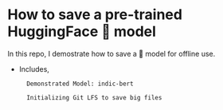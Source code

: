 # How to save a pre-trained HuggingFace 🤗 model

In this repo, I demostrate how to save a 🤗 model for offline use.

- Includes,  

        Demonstrated Model: indic-bert

        Initializing Git LFS to save big files
